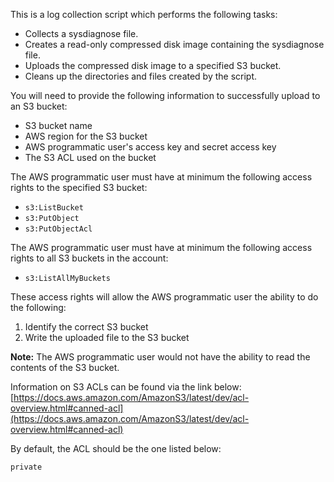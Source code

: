 This is a log collection script which performs the following tasks:

* Collects a sysdiagnose file.
* Creates a read-only compressed disk image containing the sysdiagnose file.
* Uploads the compressed disk image to a specified S3 bucket.
* Cleans up the directories and files created by the script.

You will need to provide the following information to successfully upload
to an S3 bucket:

* S3 bucket name
* AWS region for the S3 bucket
* AWS programmatic user's access key and secret access key
* The S3 ACL used on the bucket

The AWS programmatic user must have at minimum the following access rights to the specified S3 bucket:

* `s3:ListBucket`
* `s3:PutObject`
* `s3:PutObjectAcl`

The AWS programmatic user must have at minimum the following access rights to all S3 buckets in the account:

* `s3:ListAllMyBuckets`

These access rights will allow the AWS programmatic user the ability to do the following:

1. Identify the correct S3 bucket
1. Write the uploaded file to the S3 bucket

**Note:** The AWS programmatic user would not have the ability to read the contents of the S3 bucket.

Information on S3 ACLs can be found via the link below:
[https://docs.aws.amazon.com/AmazonS3/latest/dev/acl-overview.html#canned-acl](https://docs.aws.amazon.com/AmazonS3/latest/dev/acl-overview.html#canned-acl)

By default, the ACL should be the one listed below:

`private`
